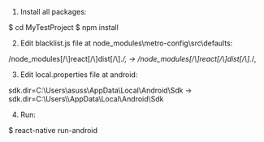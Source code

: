

1. Install all packages:

$ cd MyTestProject
$ npm install

2. Edit blacklist.js file at node_modules\metro-config\src\defaults:

/node_modules[/\\]react[/\\]dist[/\\].*/, -> /node_modules[\/\\]react[\/\\]dist[\/\\].*/,

3. Edit local.properties file at android:

sdk.dir=C\:\\Users\\asuss\\AppData\\Local\\Android\\Sdk -> sdk.dir=C\:\\Users\\<your useranem>\\AppData\\Local\\Android\\Sdk

4. Run:

$ react-native run-android
